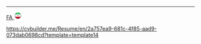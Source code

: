 ---
[FA](index.md)<a class="pt-trigger" href="index" data-animation="62"> <img src="img/Iran.png" width="20" height="20"/></a>

https://cvbuilder.me/Resume/en/2a757ea9-681c-4f85-aad9-073dab0698cd?template=template14
